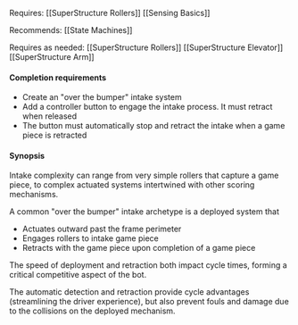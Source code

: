 
Requires:
[[SuperStructure Rollers]]
[[Sensing Basics]]

Recommends:
[[State Machines]]

Requires as needed:
[[SuperStructure Rollers]]
[[SuperStructure Elevator]]
[[SuperStructure Arm]]

#### Completion requirements
- Create an "over the bumper" intake system
- Add a controller button to engage the intake process. It must retract when released
- The button must automatically stop and retract the intake when a game piece is retracted

#### Synopsis
Intake complexity can range from very simple rollers that capture a game piece, to complex actuated systems intertwined with other scoring mechanisms. 

A common "over the bumper" intake archetype is a deployed system that
- Actuates outward past the frame perimeter
- Engages rollers to intake game piece
- Retracts with the game piece upon completion of a game piece

The speed of deployment and retraction both impact cycle times, forming a critical competitive aspect of the bot. 

The automatic detection and retraction provide cycle advantages (streamlining the driver experience), but also prevent fouls and damage due to the collisions on the deployed mechanism.
  


